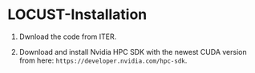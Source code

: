 # LOCUST-Installation

1. Dwnload the code from ITER.

2. Download and install Nvidia HPC SDK with the newest CUDA version from here:
   `https://developer.nvidia.com/hpc-sdk`.
